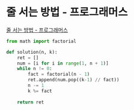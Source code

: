 # 줄 서는 방법 - 프로그래머스

[줄 서는 방법 - 프로그래머스](https://programmers.co.kr/learn/courses/30/lessons/12936)

```py
from math import factorial

def solution(n, k):
    ret = []
    num = [i for i in range(1, n + 1)]
    while n != 0:
        fact = factorial(n - 1)
        ret.append(num.pop((k-1) // fact))
        n -= 1
        k %= fact
    
    return ret
```